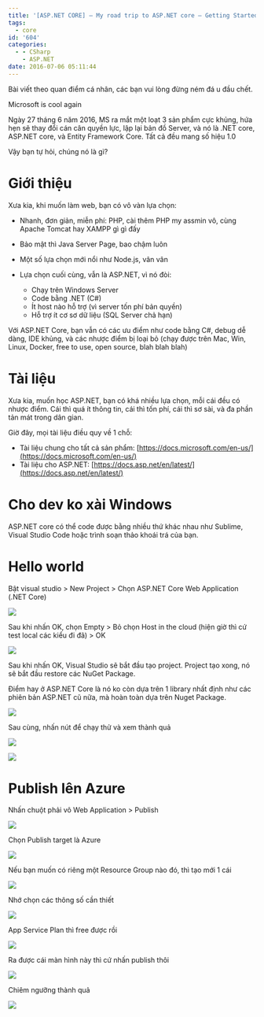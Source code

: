 ```yaml
---
title: '[ASP.NET CORE] – My road trip to ASP.NET core – Getting Started'
tags:
  - core
id: '604'
categories:
  - - CSharp
    - ASP.NET
date: 2016-07-06 05:11:44
---
```


Bài viết theo quan điểm cá nhân, các bạn vui lòng đừng ném đá u đầu chết.

Microsoft is cool again

Ngày 27 tháng 6 năm 2016, MS ra mắt một loạt 3 sản phẩm cực khủng, hứa hẹn sẽ thay đổi cán cân quyền lực, lập lại bản đồ Server, và nó là .NET core, ASP.NET core, và Entity Framework Core. Tất cả đều mang số hiệu 1.0

Vậy bạn tự hỏi, chúng nó là gì?
<!-- more -->
# Giới thiệu

Xưa kia, khi muốn làm web, bạn có vô vàn lựa chọn:

*   Nhanh, đơn giản, miễn phí: PHP, cài thêm PHP my assmin vô, cùng Apache Tomcat hay XAMPP gì gì đấy
*   Bảo mật thì Java Server Page, bao chậm luôn
*   Một số lựa chọn mới nổi như Node.js, vân vân
*   Lựa chọn cuối cùng, vẫn là ASP.NET, vì nó đòi:
    
    *   Chạy trên Windows Server
    *   Code bằng .NET (C#)
    *   Ít host nào hỗ trợ (vì server tốn phí bản quyền)
    *   Hỗ trợ ít cơ sơ dữ liệu (SQL Server chả hạn)

Với ASP.NET Core, bạn vẫn có các ưu điểm như code bằng C#, debug dễ dàng, IDE khủng, và các nhược điểm bị loại bỏ (chạy được trên Mac, Win, Linux, Docker, free to use, open source, blah blah blah)

# Tài liệu

Xưa kia, muốn học ASP.NET, bạn có khá nhiều lựa chọn, mỗi cái đều có nhược điểm. Cái thì quá ít thông tin, cái thì tốn phí, cái thì sơ sài, và đa phần tản mát trong dân gian.

Giờ đây, mọi tài liệu điều quy về 1 chỗ:

*   Tài liệu chung cho tất cả sản phẩm: [https://docs.microsoft.com/en-us/](https://docs.microsoft.com/en-us/)
*   Tài liệu cho ASP.NET: [https://docs.asp.net/en/latest/](https://docs.asp.net/en/latest/)

# Cho dev ko xài Windows

ASP.NET core có thể code được bằng nhiều thứ khác nhau như Sublime, Visual Studio Code hoặc trình soạn thảo khoái trá của bạn.

# Hello world

Bật visual studio > New Project > Chọn ASP.NET Core Web Application (.NET Core)

![](https://farm8.staticflickr.com/7352/28088746726_3720e218f0_o.png)

Sau khi nhấn OK, chọn Empty > Bỏ chọn Host in the cloud (hiện giờ thì cứ test local các kiểu đi đã) > OK

![](https://farm8.staticflickr.com/7379/28122930625_bc23f52a5b_o.png)

Sau khi nhấn OK, Visual Studio sẽ bắt đầu tạo project. Project tạo xong, nó sẽ bắt đầu restore các NuGet Package.

Điểm hay ở ASP.NET Core là nó ko còn dựa trên 1 library nhất định như các phiên bản ASP.NET cũ nữa, mà hoàn toàn dựa trên Nuget Package.

![](https://farm8.staticflickr.com/7431/28088835376_acf5813b9c_o.png)

Sau cùng, nhấn nút để chạy thử và xem thành quả

![](https://farm8.staticflickr.com/7336/27843235500_3a0cfbc3af_o.png)

![](https://farm8.staticflickr.com/7574/28045741121_29641faf2f_o.png)

# Publish lên Azure

Nhấn chuột phải vô Web Application > Publish

![](https://farm8.staticflickr.com/7442/27508633903_a7451490d9_o.png)

Chọn Publish target là Azure

![](https://farm8.staticflickr.com/7328/28123967115_9334fb7a48_o.png)

Nếu bạn muốn có riêng một Resource Group nào đó, thì tạo mới 1 cái

![](https://farm8.staticflickr.com/7389/28089848636_3a27dcdc72_o.png)

Nhớ chọn các thông số cần thiết

![](https://farm8.staticflickr.com/7350/27509151714_dcde6a8641_o.png)

App Service Plan thì free được rồi

![](https://farm8.staticflickr.com/7342/28021061142_26fe033b23_o.png)

Ra được cái màn hình này thì cứ nhấn publish thôi

![](https://farm8.staticflickr.com/7379/28021077182_9ced5d2930_o.png)

Chiêm ngưỡng thành quả

![](https://farm8.staticflickr.com/7321/27509194014_95f55d6dbd_o.png)
